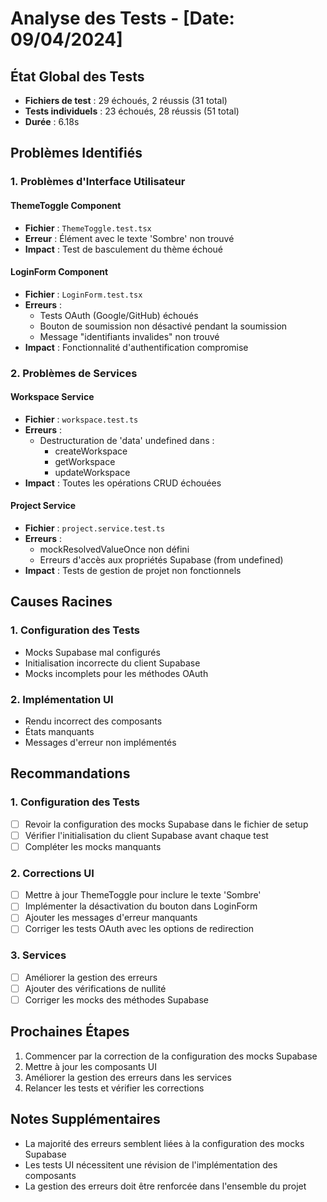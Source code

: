 # Analyse des Tests - [Date: 09/04/2024]

## État Global des Tests

- **Fichiers de test** : 29 échoués, 2 réussis (31 total)
- **Tests individuels** : 23 échoués, 28 réussis (51 total)
- **Durée** : 6.18s

## Problèmes Identifiés

### 1. Problèmes d'Interface Utilisateur

#### ThemeToggle Component
- **Fichier** : `ThemeToggle.test.tsx`
- **Erreur** : Élément avec le texte 'Sombre' non trouvé
- **Impact** : Test de basculement du thème échoué

#### LoginForm Component
- **Fichier** : `LoginForm.test.tsx`
- **Erreurs** :
  - Tests OAuth (Google/GitHub) échoués
  - Bouton de soumission non désactivé pendant la soumission
  - Message "identifiants invalides" non trouvé
- **Impact** : Fonctionnalité d'authentification compromise

### 2. Problèmes de Services

#### Workspace Service
- **Fichier** : `workspace.test.ts`
- **Erreurs** :
  - Destructuration de 'data' undefined dans :
    - createWorkspace
    - getWorkspace
    - updateWorkspace
- **Impact** : Toutes les opérations CRUD échouées

#### Project Service
- **Fichier** : `project.service.test.ts`
- **Erreurs** :
  - mockResolvedValueOnce non défini
  - Erreurs d'accès aux propriétés Supabase (from undefined)
- **Impact** : Tests de gestion de projet non fonctionnels

## Causes Racines

### 1. Configuration des Tests
- Mocks Supabase mal configurés
- Initialisation incorrecte du client Supabase
- Mocks incomplets pour les méthodes OAuth

### 2. Implémentation UI
- Rendu incorrect des composants
- États manquants
- Messages d'erreur non implémentés

## Recommandations

### 1. Configuration des Tests
- [ ] Revoir la configuration des mocks Supabase dans le fichier de setup
- [ ] Vérifier l'initialisation du client Supabase avant chaque test
- [ ] Compléter les mocks manquants

### 2. Corrections UI
- [ ] Mettre à jour ThemeToggle pour inclure le texte 'Sombre'
- [ ] Implémenter la désactivation du bouton dans LoginForm
- [ ] Ajouter les messages d'erreur manquants
- [ ] Corriger les tests OAuth avec les options de redirection

### 3. Services
- [ ] Améliorer la gestion des erreurs
- [ ] Ajouter des vérifications de nullité
- [ ] Corriger les mocks des méthodes Supabase

## Prochaines Étapes

1. Commencer par la correction de la configuration des mocks Supabase
2. Mettre à jour les composants UI
3. Améliorer la gestion des erreurs dans les services
4. Relancer les tests et vérifier les corrections

## Notes Supplémentaires

- La majorité des erreurs semblent liées à la configuration des mocks Supabase
- Les tests UI nécessitent une révision de l'implémentation des composants
- La gestion des erreurs doit être renforcée dans l'ensemble du projet 